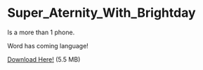 # Super_Aternity_With_Brightday
Is a more than 1 phone.

Word has coming language!

[Download Here!](https://www.mediafire.com/file/am4cvpf9f28zrsu/SuperAternityWithBrightday.apk/file) (5.5 MB)
